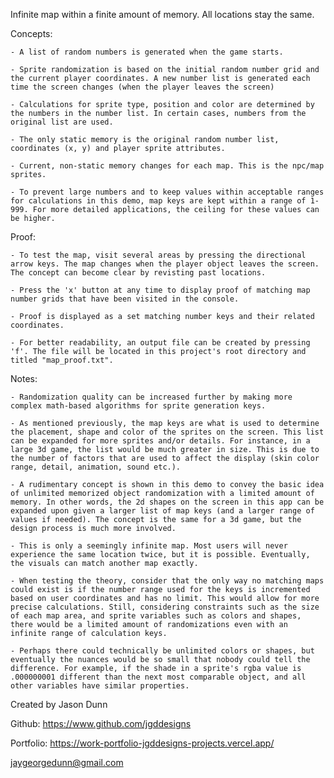Infinite map within a finite amount of memory. All locations stay the same. 


Concepts:

    - A list of random numbers is generated when the game starts.

    - Sprite randomization is based on the initial random number grid and the current player coordinates. A new number list is generated each time the screen changes (when the player leaves the screen)

    - Calculations for sprite type, position and color are determined by the numbers in the number list. In certain cases, numbers from the original list are used. 

    - The only static memory is the original random number list, coordinates (x, y) and player sprite attributes. 

    - Current, non-static memory changes for each map. This is the npc/map sprites. 

    - To prevent large numbers and to keep values within acceptable ranges for calculations in this demo, map keys are kept within a range of 1-999. For more detailed applications, the ceiling for these values can be higher. 
    


Proof:

    - To test the map, visit several areas by pressing the directional arrow keys. The map changes when the player object leaves the screen. The concept can become clear by revisting past locations. 

    - Press the 'x' button at any time to display proof of matching map number grids that have been visited in the console. 

    - Proof is displayed as a set matching number keys and their related coordinates.

    - For better readability, an output file can be created by pressing 'f'. The file will be located in this project's root directory and titled "map_proof.txt".



Notes:

    - Randomization quality can be increased further by making more complex math-based algorithms for sprite generation keys.

    - As mentioned previously, the map keys are what is used to determine the placement, shape and color of the sprites on the screen. This list can be expanded for more sprites and/or details. For instance, in a large 3d game, the list would be much greater in size. This is due to the number of factors that are used to affect the display (skin color range, detail, animation, sound etc.). 
    
    - A rudimentary concept is shown in this demo to convey the basic idea of unlimited memorized object randomization with a limited amount of memory. In other words, the 2d shapes on the screen in this app can be expanded upon given a larger list of map keys (and a larger range of values if needed). The concept is the same for a 3d game, but the design process is much more involved.

    - This is only a seemingly infinite map. Most users will never experience the same location twice, but it is possible. Eventually, the visuals can match another map exactly.
    
    - When testing the theory, consider that the only way no matching maps could exist is if the number range used for the keys is incremented based on user coordinates and has no limit. This would allow for more precise calculations. Still, considering constraints such as the size of each map area, and sprite variables such as colors and shapes, there would be a limited amount of randomizations even with an infinite range of calculation keys. 
    
    - Perhaps there could technically be unlimited colors or shapes, but eventually the nuances would be so small that nobody could tell the difference. For example, if the shade in a sprite's rgba value is .000000001 different than the next most comparable object, and all other variables have similar properties.






Created by Jason Dunn

Github: https://www.github.com/jgddesigns

Portfolio: https://work-portfolio-jgddesigns-projects.vercel.app/

jaygeorgedunn@gmail.com